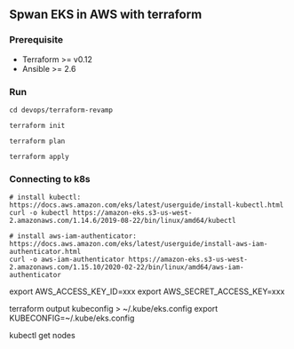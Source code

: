## Spwan EKS in AWS with terraform

### Prerequisite

- Terraform >= v0.12
- Ansible >= 2.6

### Run

```
cd devops/terraform-revamp

terraform init

terraform plan

terraform apply

```

### Connecting to k8s

```
# install kubectl: https://docs.aws.amazon.com/eks/latest/userguide/install-kubectl.html
curl -o kubectl https://amazon-eks.s3-us-west-2.amazonaws.com/1.14.6/2019-08-22/bin/linux/amd64/kubectl
```

```
# install aws-iam-authenticator: https://docs.aws.amazon.com/eks/latest/userguide/install-aws-iam-authenticator.html
curl -o aws-iam-authenticator https://amazon-eks.s3-us-west-2.amazonaws.com/1.15.10/2020-02-22/bin/linux/amd64/aws-iam-authenticator
```
export AWS_ACCESS_KEY_ID=xxx
export AWS_SECRET_ACCESS_KEY=xxx

terraform output kubeconfig > ~/.kube/eks.config
export KUBECONFIG=~/.kube/eks.config

kubectl get nodes
```